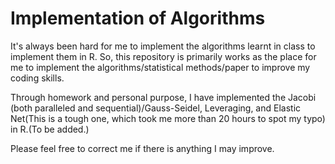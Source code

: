# Implementation of Algorithms

It's always been hard for me to implement the algorithms learnt in class to implement them in R. So, this repository is primarily works as the place for me to implement the algorithms/statistical methods/paper to improve my coding skills. 

Through homework and personal purpose, I have implemented the Jacobi (both paralleled and sequential)/Gauss-Seidel, Leveraging, and Elastic Net(This is a tough one, which took me more than 20 hours to spot my typo) in R.(To be added.)

Please feel free to correct me if there is anything I may improve.
